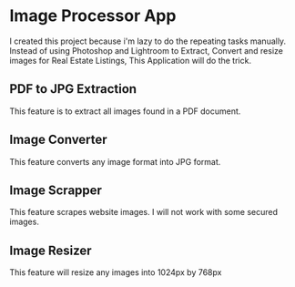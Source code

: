 # Image Processor App
I created this project because i'm lazy to do the repeating tasks manually. Instead of using Photoshop and Lightroom to Extract, Convert and resize images for Real Estate Listings, This Application will do the trick.

## PDF to JPG Extraction 
This feature is to extract all images found in a PDF document.

## Image Converter
This feature converts any image format into JPG format.

## Image Scrapper
This feature scrapes website images. I will not work with some secured images.

## Image Resizer
This feature will resize any images into 1024px by 768px
